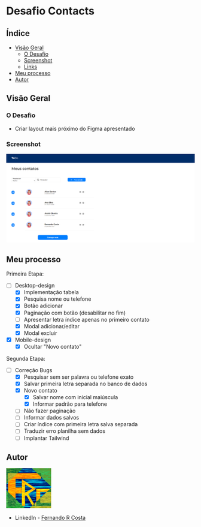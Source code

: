 # Desafio Contacts

## Índice

- [Visão Geral](#visão-geral)
  - [O Desafio](#o-desafio)
  - [Screenshot](#screenshot)
  - [Links](#links)
- [Meu processo](#meu-processo)
- [Autor](#autor)

## Visão Geral

### O Desafio

- Criar layout mais próximo do Figma apresentado

### Screenshot

![](./public/Contacts.png)

## Meu processo

Primeira Etapa:

- [ ] Desktop-design
  - [x] Implementação tabela
  - [x] Pesquisa nome ou telefone
  - [x] Botão adicionar
  - [x] Paginação com botão (desabilitar no fim)
  - [ ] Apresentar letra índice apenas no primeiro contato
  - [x] Modal adicionar/editar
  - [x] Modal excluir
- [x] Mobile-design
  - [x] Ocultar "Novo contato"

Segunda Etapa:

- [ ] Correção Bugs
  - [x] Pesquisar sem ser palavra ou telefone exato
  - [x] Salvar primeira letra separada no banco de dados
  - [x] Novo contato
    - [x] Salvar nome com inicial maiúscula
    - [x] Informar padrão para telefone
  - [ ] Não fazer paginação
  - [ ] Informar dados salvos
  - [ ] Criar índice com primeira letra salva separada
  - [ ] Traduzir erro planilha sem dados
  - [ ] Implantar Tailwind

## Autor

<img src="./public/FRC.gif" width=120px>

- LinkedIn - [Fernando R Costa](https://www.linkedin.com/in/fernando-r-costa/)